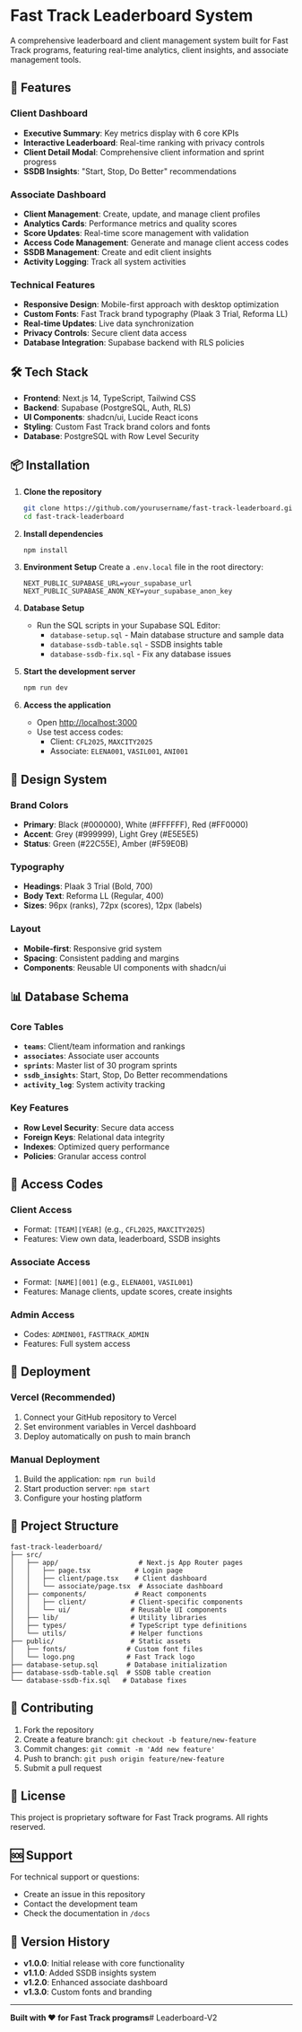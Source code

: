 # Fast Track Leaderboard System

A comprehensive leaderboard and client management system built for Fast Track programs, featuring real-time analytics, client insights, and associate management tools.

## 🚀 Features

### **Client Dashboard**
- **Executive Summary**: Key metrics display with 6 core KPIs
- **Interactive Leaderboard**: Real-time ranking with privacy controls
- **Client Detail Modal**: Comprehensive client information and sprint progress
- **SSDB Insights**: "Start, Stop, Do Better" recommendations

### **Associate Dashboard**
- **Client Management**: Create, update, and manage client profiles
- **Analytics Cards**: Performance metrics and quality scores
- **Score Updates**: Real-time score management with validation
- **Access Code Management**: Generate and manage client access codes
- **SSDB Management**: Create and edit client insights
- **Activity Logging**: Track all system activities

### **Technical Features**
- **Responsive Design**: Mobile-first approach with desktop optimization
- **Custom Fonts**: Fast Track brand typography (Plaak 3 Trial, Reforma LL)
- **Real-time Updates**: Live data synchronization
- **Privacy Controls**: Secure client data access
- **Database Integration**: Supabase backend with RLS policies

## 🛠️ Tech Stack

- **Frontend**: Next.js 14, TypeScript, Tailwind CSS
- **Backend**: Supabase (PostgreSQL, Auth, RLS)
- **UI Components**: shadcn/ui, Lucide React icons
- **Styling**: Custom Fast Track brand colors and fonts
- **Database**: PostgreSQL with Row Level Security

## 📦 Installation

1. **Clone the repository**
   ```bash
   git clone https://github.com/yourusername/fast-track-leaderboard.git
   cd fast-track-leaderboard
   ```

2. **Install dependencies**
   ```bash
   npm install
   ```

3. **Environment Setup**
   Create a `.env.local` file in the root directory:
   ```env
   NEXT_PUBLIC_SUPABASE_URL=your_supabase_url
   NEXT_PUBLIC_SUPABASE_ANON_KEY=your_supabase_anon_key
   ```

4. **Database Setup**
   - Run the SQL scripts in your Supabase SQL Editor:
     - `database-setup.sql` - Main database structure and sample data
     - `database-ssdb-table.sql` - SSDB insights table
     - `database-ssdb-fix.sql` - Fix any database issues

5. **Start the development server**
   ```bash
   npm run dev
   ```

6. **Access the application**
   - Open [http://localhost:3000](http://localhost:3000)
   - Use test access codes:
     - Client: `CFL2025`, `MAXCITY2025`
     - Associate: `ELENA001`, `VASIL001`, `ANI001`

## 🎨 Design System

### **Brand Colors**
- **Primary**: Black (#000000), White (#FFFFFF), Red (#FF0000)
- **Accent**: Grey (#999999), Light Grey (#E5E5E5)
- **Status**: Green (#22C55E), Amber (#F59E0B)

### **Typography**
- **Headings**: Plaak 3 Trial (Bold, 700)
- **Body Text**: Reforma LL (Regular, 400)
- **Sizes**: 96px (ranks), 72px (scores), 12px (labels)

### **Layout**
- **Mobile-first**: Responsive grid system
- **Spacing**: Consistent padding and margins
- **Components**: Reusable UI components with shadcn/ui

## 📊 Database Schema

### **Core Tables**
- **`teams`**: Client/team information and rankings
- **`associates`**: Associate user accounts
- **`sprints`**: Master list of 30 program sprints
- **`ssdb_insights`**: Start, Stop, Do Better recommendations
- **`activity_log`**: System activity tracking

### **Key Features**
- **Row Level Security**: Secure data access
- **Foreign Keys**: Relational data integrity
- **Indexes**: Optimized query performance
- **Policies**: Granular access control

## 🔐 Access Codes

### **Client Access**
- Format: `[TEAM][YEAR]` (e.g., `CFL2025`, `MAXCITY2025`)
- Features: View own data, leaderboard, SSDB insights

### **Associate Access**
- Format: `[NAME][001]` (e.g., `ELENA001`, `VASIL001`)
- Features: Manage clients, update scores, create insights

### **Admin Access**
- Codes: `ADMIN001`, `FASTTRACK_ADMIN`
- Features: Full system access

## 🚀 Deployment

### **Vercel (Recommended)**
1. Connect your GitHub repository to Vercel
2. Set environment variables in Vercel dashboard
3. Deploy automatically on push to main branch

### **Manual Deployment**
1. Build the application: `npm run build`
2. Start production server: `npm start`
3. Configure your hosting platform

## 📁 Project Structure

```
fast-track-leaderboard/
├── src/
│   ├── app/                    # Next.js App Router pages
│   │   ├── page.tsx           # Login page
│   │   ├── client/page.tsx    # Client dashboard
│   │   └── associate/page.tsx  # Associate dashboard
│   ├── components/            # React components
│   │   ├── client/           # Client-specific components
│   │   └── ui/               # Reusable UI components
│   ├── lib/                  # Utility libraries
│   ├── types/                # TypeScript type definitions
│   └── utils/                # Helper functions
├── public/                   # Static assets
│   ├── fonts/               # Custom font files
│   └── logo.png             # Fast Track logo
├── database-setup.sql       # Database initialization
├── database-ssdb-table.sql  # SSDB table creation
└── database-ssdb-fix.sql   # Database fixes
```

## 🤝 Contributing

1. Fork the repository
2. Create a feature branch: `git checkout -b feature/new-feature`
3. Commit changes: `git commit -m 'Add new feature'`
4. Push to branch: `git push origin feature/new-feature`
5. Submit a pull request

## 📝 License

This project is proprietary software for Fast Track programs. All rights reserved.

## 🆘 Support

For technical support or questions:
- Create an issue in this repository
- Contact the development team
- Check the documentation in `/docs`

## 🔄 Version History

- **v1.0.0**: Initial release with core functionality
- **v1.1.0**: Added SSDB insights system
- **v1.2.0**: Enhanced associate dashboard
- **v1.3.0**: Custom fonts and branding

---

**Built with ❤️ for Fast Track programs**#   L e a d e r b o a r d - V 2  
 